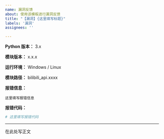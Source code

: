 ```yaml
---
name: 漏洞反馈
about: 使用该模板进行漏洞反馈
title: "【漏洞】{这里填写标题}"
labels: '漏洞'
assignees: ''

---
```


**Python 版本：** 3.x

**模块版本：** x.x.x

**运行环境：** Windows / Linux

**模块路径：** bilibili_api.xxxx

**报错信息：**

```
这里填写报错信息
```

**报错代码：**

```python
# 这里填写报错代码
```

---

在此处写正文

